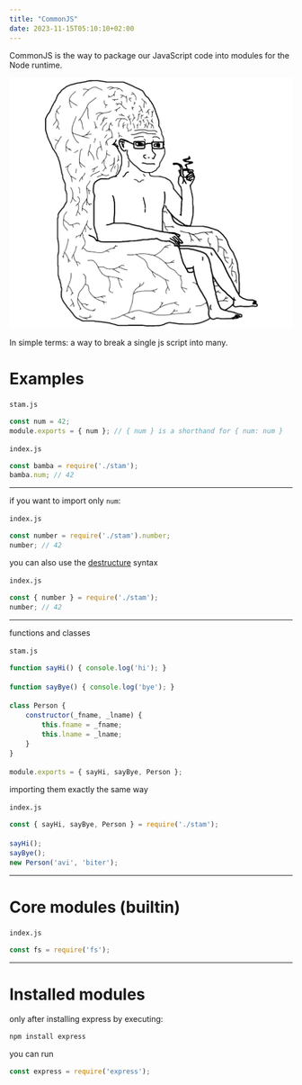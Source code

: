 ```yaml
---
title: "CommonJS"
date: 2023-11-15T05:10:10+02:00
---
```


CommonJS is the way to package our JavaScript code into modules for the Node runtime.

![brain](img/brain.webp)

In simple terms: a way to break a single js script into many.

# Examples

`stam.js`

```javascript
const num = 42;
module.exports = { num }; // { num } is a shorthand for { num: num }
```

`index.js`

```javascript
const bamba = require('./stam');
bamba.num; // 42
```

---

if you want to import only `num`:

`index.js`

```javascript
const number = require('./stam').number;
number; // 42
```

you can also use the [destructure](/post/js/destructure) syntax

`index.js`

```javascript
const { number } = require('./stam');
number; // 42
```

---

functions and classes

`stam.js`

```javascript
function sayHi() { console.log('hi'); }

function sayBye() { console.log('bye'); }

class Person {
	constructor(_fname, _lname) {
		this.fname = _fname;
		this.lname = _lname;
	}
}

module.exports = { sayHi, sayBye, Person };
```

importing them exactly the same way

`index.js`
```javascript
const { sayHi, sayBye, Person } = require('./stam');

sayHi();
sayBye();
new Person('avi', 'biter');
```

---

# Core modules (builtin)

`index.js`

```javascript
const fs = require('fs');
```

---

# Installed modules

only after installing express by executing:

```sh
npm install express
```

you can run

```javascript
const express = require('express');
```
